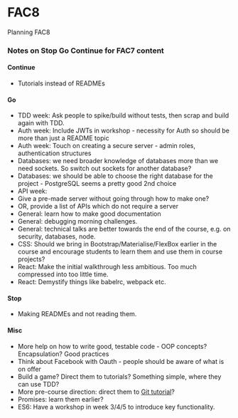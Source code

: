 # FAC8
Planning FAC8

### Notes on Stop Go Continue for FAC7 content
#### Continue
* Tutorials instead of READMEs

#### Go
* TDD week: Ask people to spike/build without tests, then scrap and build again with TDD.
* Auth week: Include JWTs in workshop - necessity for Auth so should be more than just a README topic
* Auth week: Touch on creating a secure server - admin roles, authentication structures
* Databases: we need broader knowledge of databases more than we need sockets. So switch out sockets for another database?
* Databases: we should be able to choose the right database for the project - PostgreSQL seems a pretty good 2nd choice
* API week: 
 * Give a pre-made server without going through how to make one?
 * OR, provide a list of APIs which do not require a server
* General: learn how to make good documentation
* General: debugging morning challenges. 
* General: technical talks are better towards the end of the course, e.g. on security, databases, node.
* CSS: Should we bring in Bootstrap/Materialise/FlexBox earlier in the course and encourage students to learn them and use them in course projects?
* React: Make the initial walkthrough less ambitious. Too much compressed into too little time.
* React: Demystify things like babelrc, webpack etc.

#### Stop
* Making READMEs and not reading them.

#### Misc
* More help on how to write good, testable code - OOP concepts? Encapsulation? Good practices
* Think about Facebook with Oauth - people should be aware of what is on offer
* Build a game? Direct them to tutorials? Something simple, where they can use TDD?
* More pre-course direction: direct them to [Git tutorial](https://www.udacity.com/course/how-to-use-git-and-github--ud775)?
* Promises: learn them earlier?
* ES6: Have a workshop in week 3/4/5 to introduce key functionality.

